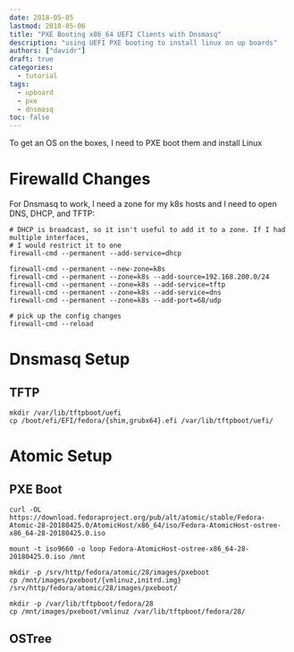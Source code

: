 ```yaml
---
date: 2018-05-05
lastmod: 2018-05-06
title: "PXE Booting x86_64 UEFI Clients with Dnsmasq"
description: "using UEFI PXE booting to install linux on up boards"
authors: ["davidr"]
draft: true
categories:
  - tutorial
tags:
  - upboard
  - pxe
  - dnsmasq
toc: false
---
```


To get an OS on the boxes, I need to PXE boot them and install Linux

# Firewalld Changes

For Dnsmasq to work, I need a zone for my k8s hosts and I need to open DNS, DHCP, and TFTP:

``` 
# DHCP is broadcast, so it isn't useful to add it to a zone. If I had multiple interfaces,
# I would restrict it to one
firewall-cmd --permanent --add-service=dhcp

firewall-cmd --permanent --new-zone=k8s
firewall-cmd --permanent --zone=k8s --add-source=192.168.200.0/24
firewall-cmd --permanent --zone=k8s --add-service=tftp
firewall-cmd --permanent --zone=k8s --add-service=dns
firewall-cmd --permanent --zone=k8s --add-port=68/udp

# pick up the config changes
firewall-cmd --reload
```

# Dnsmasq Setup

## TFTP

```
mkdir /var/lib/tftpboot/uefi
cp /boot/efi/EFI/fedora/{shim,grubx64}.efi /var/lib/tftpboot/uefi/
```

# Atomic Setup

## PXE Boot

```
curl -OL https://download.fedoraproject.org/pub/alt/atomic/stable/Fedora-Atomic-28-20180425.0/AtomicHost/x86_64/iso/Fedora-AtomicHost-ostree-x86_64-28-20180425.0.iso

mount -t iso9660 -o loop Fedora-AtomicHost-ostree-x86_64-28-20180425.0.iso /mnt

mkdir -p /srv/http/fedora/atomic/28/images/pxeboot
cp /mnt/images/pxeboot/{vmlinuz,initrd.img}  /srv/http/fedora/atomic/28/images/pxeboot/

mkdir -p /var/lib/tftpboot/fedora/28
cp /mnt/images/pxeboot/vmlinuz /var/lib/tftpboot/fedora/28/
```

## OSTree

